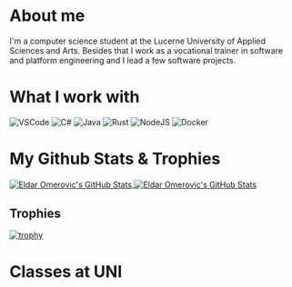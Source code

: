 # About me

I'm a computer science student at the Lucerne University of Applied Sciences and Arts. Besides that I work as a vocational trainer in software and platform engineering and I lead a few software projects.

# What I work with

![VSCode](<https://img.shields.io/badge/Editor-VSCode-informational?style=flat&logo=visual-studio-code&logoColor=white&color=rgb(0%2C137%2C255)>)
![C#](https://img.shields.io/badge/Code-C%23-informational?style=flat&logo=csharp&logoColor=white&color=rgb(0%2C137%2C255))
![Java](<https://img.shields.io/badge/Code-Java-informational?style=flat&logo=openjdk&logoColor=white&color=rgb(0%2C137%2C255)>)
![Rust](<https://img.shields.io/badge/Code-Rust-informational?style=flat&logo=rust&logoColor=white&color=rgb(0%2C137%2C255)>)
![NodeJS](https://img.shields.io/badge/Tools-NodeJS-informational?style=flat&logo=node.js&logoColor=white&color=rgb(0%2C137%2C255))
![Docker](<https://img.shields.io/badge/Tools-Docker-informational?style=flat&logo=docker&logoColor=white&color=rgb(0%2C137%2C255)>)

# My Github Stats & Trophies

<a href="https://github.com/omeldar/omeldar">
  <img align="center" src="https://github-readme-stats.vercel.app/api?username=omeldar&show_icons=true&line_height=27&count_private=true&theme=transparent&show=prs_merged&hide=contribs&custom_title=My%20Stats" alt="Eldar Omerovic's GitHub Stats" />
</a>
<a href="https://github.com/omeldar/omeldar">
  <img align="center" src="https://github-readme-stats.vercel.app/api/top-langs/?username=omeldar&hide=html,css,scss,pug,php,hack&theme=transparent&layout=donut" alt="Eldar Omerovic's GitHub Stats" />
</a>

## Trophies

[![trophy](https://github-profile-trophy.vercel.app/?username=ryo-ma&theme=onedark)](https://github.com/ryo-ma/github-profile-trophy)

# Classes at UNI
